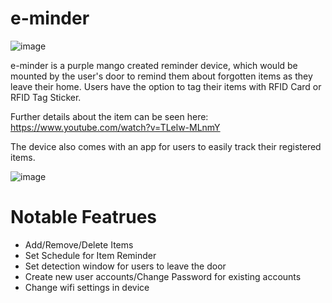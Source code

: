 # e-minder

![image](https://user-images.githubusercontent.com/78663101/213324422-c82819d9-f757-45e9-b7cb-c57e3441e2e5.png)

e-minder is a purple mango created reminder device, which would be mounted by the user's door to remind them about forgotten items as they leave their home. Users have the option to tag their items with RFID Card or RFID Tag Sticker. 

Further details about the item can be seen here: https://www.youtube.com/watch?v=TLelw-MLnmY

The device also comes with an app for users to easily track their registered items. 

![image](https://user-images.githubusercontent.com/78663101/213325018-5150f5da-f487-4172-b656-001fcf694161.png)

# Notable Featrues
- Add/Remove/Delete Items
- Set Schedule for Item Reminder
- Set detection window for users to leave the door 
- Create new user accounts/Change Password for existing accounts
- Change wifi settings in device
